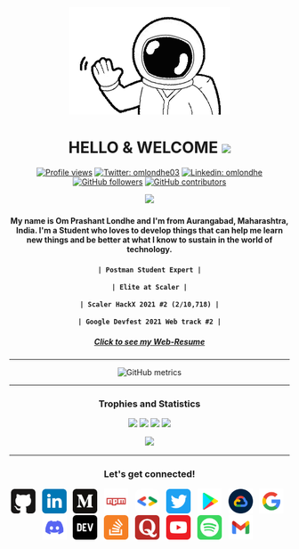 <p align="center"><img src="/images/hi.gif" /></p>

<h1 align="center">
HELLO &amp; WELCOME <img src="https://raw.githubusercontent.com/MartinHeinz/MartinHeinz/master/wave.gif" width="30px">
</h1>

<div align="center">

[![Profile views](https://gpvc.arturio.dev/omlondhe)](https://github.com/omlondhe)
[![Twitter: omlondhe03](https://img.shields.io/twitter/follow/omlondhe03?style=social)](https://twitter.com/omlondhe03)
[![Linkedin: omlondhe](https://img.shields.io/badge/-omlondhe-blue?style=flat-square&logo=Linkedin&logoColor=white&link=https://www.linkedin.com/in/omlondhe/)](https://www.linkedin.com/in/omlondhe/)
[![GitHub followers](https://img.shields.io/github/followers/omlondhe.svg?style=social&label=Follow&maxAge=2592000)](https://github.com/omlondhe?tab=followers)
[![GitHub contributors](https://img.shields.io/github/contributors/omlondhe/omlondhe.svg)](https://GitHub.com/omlondhe/omlondhe/graphs/contributors/)

</div>

<p align="center"><img src="https://github-hero-readme.vercel.app/api?username=omlondhe&linkedin=omlondhe&twitter=omlondhe03" href="https://linktr.ee/omlondhe"/>

<h4 align="center">
My name is Om Prashant Londhe and I'm from Aurangabad, Maharashtra, India.
I'm a Student who loves to develop things that can help me learn new things and be better at what I know to sustain in the world of technology.
</h4>

<h4 align="center">


`| Postman Student Expert |`
<br/>

`| Elite at Scaler |`
<br/>

`| Scaler HackX 2021 #2 (2/10,718) |`
<br/>

`| Google Devfest 2021 Web track #2 |`

</h4>
<h5 align="center">

[Click to see my Web-Resume](https://omlondhe.github.io/Web-Resume/)

</h5>

<hr/>

<div align="center">

![GitHub metrics](https://metrics.lecoq.io/omlondhe)

</div>

<hr/>
<h3 align="center">
Trophies and Statistics
</h3>

<p align="center">
    <img src="https://github-readme-stats.vercel.app/api/top-langs/?username=omlondhe&theme=vision-friendly-dark&langs_count=7&layout=compact" />
    <img src="https://github-readme-streak-stats.herokuapp.com?user=omlondhe&theme=vision-friendly-dark&date_format=M%20j%5B%2C%20Y%5D" />
    <img src="https://github-readme-stats.vercel.app/api?username=omlondhe&theme=vision-friendly-dark&date_format=M%20j%5B%2C%20Y%5D" />
    <img src="https://activity-graph.herokuapp.com/graph?username=omlondhe&theme=react-dark&layout=compact&title_color=FF69B4&hide_border=true&area=true" />
    <p align="center"> <img src="https://github.com/omlondhe/omlondhe/blob/output/github-contribution-grid-snake.svg" width="700"/> </p>
</p>
<hr/>

<h3 align="center">
Let's get connected!
</h3>
<p align="center">
    <a target="" href="https://github.com/omlondhe"><img src="/images/github.svg" width="44" height="44" /></a> &nbsp;
    <a target="_blank" href="https://www.linkedin.com/in/omlondhe"><img src="/images/linkedin.svg" width="44" height="44" /></a> &nbsp;
    <a target="_blank" href="https://medium.com/@oplondhe"><img src="/images/medium.svg" width="44" height="44" /></a> &nbsp;
    <a target="_blank" href="https://www.npmjs.com/~om-londhe"><img src="/images/npm.svg" width="44" height="44" /></a> &nbsp;
    <a target="_blank" href="https://g.dev/omlondhe"><img src="/images/googledeveloper.png" width="44" height="44" style="border-radius: 11px;" /></a> &nbsp;
    <a target="_blank" href="https://twitter.com/OmLondhe2003"><img src="/images/twitter.svg" width="44" height="44" /></a> &nbsp;
    <a target="_blank" href="https://play.google.com/store/search?q=pub%3AOm%20Londhe&c=apps"><img src="/images/playstore.svg" width="44" height="44" /></a> &nbsp;
    <a target="_blank" href="https://www.cloudskillsboost.google/public_profiles/e2d9970c-0bf9-46d4-a8f5-2a2d1b46088c"><img src="/images/gcloud.png" width="44" height="44" /></a> &nbsp;
    <a target="_blank" href="https://www.google.com/search?q=om+londhe&sxsrf=AOaemvIYCXrDj24nHS0UpvdK-RPSKuMu0A%3A1638252247472&ei=176lYeqdHMKVxc8PhPO4yAI&ved=0ahUKEwiq5Yyatb_0AhXCSvEDHYQ5DikQ4dUDCA4&uact=5&oq=om+londhe&gs_lcp=Cgdnd3Mtd2l6EAMyBwgjELADECcyBwgjELADECcyBwgjELADECdKBAhBGAFQAFgAYPECaAFwAHgAgAEAiAEAkgEAmAEAyAEDwAEB&sclient=gws-wiz"><img src="/images/google.svg" width="44" height="44" /></a> &nbsp;
    <a target="_blank" href="https://discord.com/channels/@me/914922032582504558"><img src="/images/discord.svg" width="44" height="44" /></a> &nbsp;
    <a target="_blank" href="https://dev.to/omlondhe"><img src="/images/dev.svg" width="44" height="44" /></a> &nbsp;
    <a target="_blank" href="https://stackoverflow.com/users/13173860/devom"><img src="/images/stackoverflow.svg" width="44" height="44" /></a> &nbsp;
    <a target="_blank" href="https://www.quora.com/profile/OmLondhe"><img src="/images/quora.svg" width="44" height="44" /></a> &nbsp;
    <a target="_blank" href="https://www.youtube.com/channel/UCnyll20S7UJkXWvG0lVCGTw"><img src="/images/youtube.svg" width="44" height="44" /></a> &nbsp;
    <a target="_blank" href="https://open.spotify.com/user/31qwx67gwp37qsik4j36s7xrna6m"><img src="/images/spotify.svg" width="44" height="44" /></a> &nbsp;
    <a target="_blank" href="mailto:oplondhe@gmail.com"><img src="/images/gmail.svg" width="44" height="44" /></a> &nbsp;
</p>
